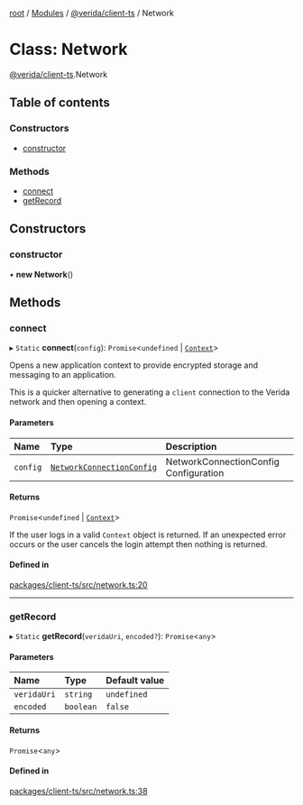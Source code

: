 [root](../README.md) / [Modules](../modules.md) / [@verida/client-ts](../modules/verida_client_ts.md) / Network

# Class: Network

[@verida/client-ts](../modules/verida_client_ts.md).Network

## Table of contents

### Constructors

- [constructor](verida_client_ts.Network.md#constructor)

### Methods

- [connect](verida_client_ts.Network.md#connect)
- [getRecord](verida_client_ts.Network.md#getrecord)

## Constructors

### constructor

• **new Network**()

## Methods

### connect

▸ `Static` **connect**(`config`): `Promise`<`undefined` \| [`Context`](verida_client_ts.Context.md)\>

Opens a new application context to provide encrypted storage and messaging to an application.

This is a quicker alternative to generating a `client` connection to the Verida network
and then opening a context.

#### Parameters

| Name | Type | Description |
| :------ | :------ | :------ |
| `config` | [`NetworkConnectionConfig`](../interfaces/verida_client_ts._internal_.NetworkConnectionConfig.md) | NetworkConnectionConfig Configuration |

#### Returns

`Promise`<`undefined` \| [`Context`](verida_client_ts.Context.md)\>

If the user logs in a valid `Context` object is returned. If an unexpected error occurs or the user cancels the login attempt then nothing is returned.

#### Defined in

[packages/client-ts/src/network.ts:20](https://github.com/verida/verida-js/blob/5040472/packages/client-ts/src/network.ts#L20)

___

### getRecord

▸ `Static` **getRecord**(`veridaUri`, `encoded?`): `Promise`<`any`\>

#### Parameters

| Name | Type | Default value |
| :------ | :------ | :------ |
| `veridaUri` | `string` | `undefined` |
| `encoded` | `boolean` | `false` |

#### Returns

`Promise`<`any`\>

#### Defined in

[packages/client-ts/src/network.ts:38](https://github.com/verida/verida-js/blob/5040472/packages/client-ts/src/network.ts#L38)
